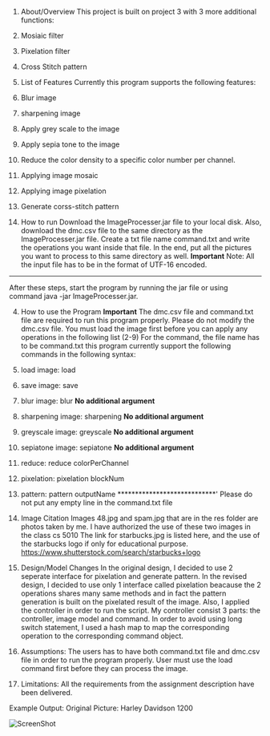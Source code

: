 1. About/Overview
This project is built on project 3 with 3 more additional functions:
  1. Mosiaic filter
  2. Pixelation filter
  3. Cross Stitch pattern

2. List of Features
Currently this program supports the following features:
  1. Blur image
  2. sharpening image
  3. Apply grey scale to the image
  4. Apply sepia tone to the image
  5. Reduce the color density to a specific color number per channel.
  6. Applying image mosaic
  7. Applying image pixelation
  8. Generate corss-stitch pattern

3. How to run
Download the ImageProcesser.jar file to your local disk. Also, download the dmc.csv file to the same directory as the ImageProcesser.jar file.
Create a txt file name command.txt and write the operations you want inside that file. In the end, put all the pictures you want to process
to this same directory as well.
**********Important**********
Note: All the input file has to be in the format of UTF-16 encoded.
*****************************
After these steps, start the program by running the jar file or using command java -jar ImageProcesser.jar.

4. How to use the Program
**********Important**********
The dmc.csv file and command.txt file are required to run this program properly. Please do not modify the dmc.csv file.
You must load the image first before you can apply any operations in the following list (2-9)
For the command, the file name has to be command.txt this program currently support the following commands in the following syntax:
1. load image:       load <imagName>
2. save image:       save <imageName>
3. blur image:       blur                  ****No additional argument****
4. sharpening        image: sharpening     ****No additional argument****
5. greyscale image:  greyscale             ****No additional argument****
6. sepiatone image:  sepiatone             ****No additional argument****
7. reduce:           reduce colorPerChannel
8. pixelation:       pixelation blockNum
9. pattern:          pattern outputName
****************************'
Please do not put any empty line in the command.txt file
5. Image Citation
Images 48.jpg and spam.jpg that are in the res folder are photos taken by me. I have authorized the use
of these two images in the class cs 5010
The link for starbucks.jpg is listed here, and the use of the starbucks logo if only for educational 
purpose.
https://www.shutterstock.com/search/starbucks+logo

6. Design/Model Changes
In the original design, I decided to use 2 seperate interface for pixelation and generate pattern. In the
revised design, I decided to use only 1 interface called pixelation beacause the 2 operations shares many
same methods and in fact the pattern generation is built on the pixelated result of the image.
Also, I applied the controller in order to run the script. My controller consist 3 parts: the controller, 
image model and command. In order to avoid using long switch statement, I used a hash map to map the corresponding
operation to the corresponding command object.

7. Assumptions:
The users has to have both command.txt file and dmc.csv file in order to run the program properly.
User must use the load command first before they can process the image.

8. Limitations:
All the requirements from the assignment description have been delivered.


Example Output:
Original Picture: Harley Davidson 1200

![ScreenShot](/src/48.jpg)


